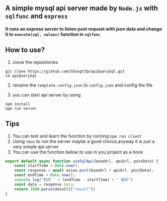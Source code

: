 ## A simple mysql api server made by `Node.js` with `sqlfunc` and `express`

#### It runs an express server to listen post requset with json data and change it to `execute(sql, values)` function in `sqlfunc`

## How to use?
1. clone the repositories
```shell
git clone https://github.com/ShangYJQ/apiQuerySql.git
cd apiQuerySql
```

2. rename the `templete.config.json` to `config.json` and config the file

3. you can start api server by using
```shell
npm install
npm run server
```

## Tips
1. You can test and learn the function by running `npm run client`
2. Using `tmux` to run the server maybe a good choice,anyway it is just a very simple api server
3. You can use the function below to use in you project as a hook

```javascript
export default async function useSqlApi(baseUrl, apiUrl, postData) {
    const startTime = Date.now();
    const response = await axios.post(baseUrl + apiUrl, postData);
    const endTime = Date.now();
    console.log("耗时 " + (endTime - startTime) + " 毫秒")
    const data = response.data;
    return JSON.parse(data[0]["result"])
}
```